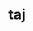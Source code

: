 ---
category: 3-letters
denotation: null
name: taj
reference_link: https://www.etymonline.com/word/taj
root_language: null
root_name: null
title: taj
type: free
word_sums:
- respelling: taj
  sum: 'Taj + '
---